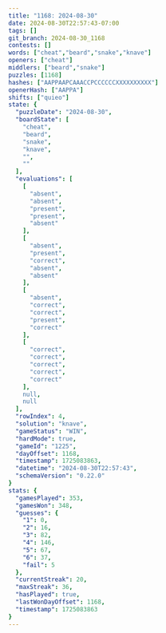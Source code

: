 ```yaml
---
title: "1168: 2024-08-30"
date: 2024-08-30T22:57:43-07:00
tags: []
git_branch: 2024-08-30_1168
contests: []
words: ["cheat","beard","snake","knave"]
openers: ["cheat"]
middlers: ["beard","snake"]
puzzles: [1168]
hashes: ["AAPPAAPCAAACCPCCCCCCXXXXXXXXXX"]
openerHash: ["AAPPA"]
shifts: ["quieo"]
state: {
  "puzzleDate": "2024-08-30",
  "boardState": [
    "cheat",
    "beard",
    "snake",
    "knave",
    "",
    ""
  ],
  "evaluations": [
    [
      "absent",
      "absent",
      "present",
      "present",
      "absent"
    ],
    [
      "absent",
      "present",
      "correct",
      "absent",
      "absent"
    ],
    [
      "absent",
      "correct",
      "correct",
      "present",
      "correct"
    ],
    [
      "correct",
      "correct",
      "correct",
      "correct",
      "correct"
    ],
    null,
    null
  ],
  "rowIndex": 4,
  "solution": "knave",
  "gameStatus": "WIN",
  "hardMode": true,
  "gameId": "1225",
  "dayOffset": 1168,
  "timestamp": 1725083863,
  "datetime": "2024-08-30T22:57:43",
  "schemaVersion": "0.22.0"
}
stats: {
  "gamesPlayed": 353,
  "gamesWon": 348,
  "guesses": {
    "1": 0,
    "2": 16,
    "3": 82,
    "4": 146,
    "5": 67,
    "6": 37,
    "fail": 5
  },
  "currentStreak": 20,
  "maxStreak": 36,
  "hasPlayed": true,
  "lastWonDayOffset": 1168,
  "timestamp": 1725083863
}
---
```

<!-- more -->

